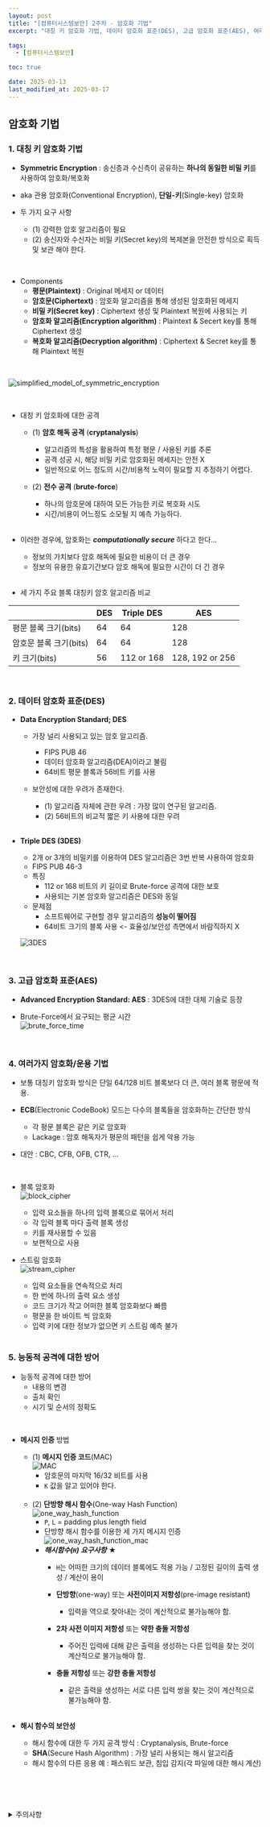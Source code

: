 ```yaml
---
layout: post
title: "[컴퓨터시스템보안] 2주차 - 암호화 기법"
excerpt: "대칭 키 암호화 기법, 데이터 암호화 표준(DES), 고급 암호화 표준(AES), 여러가지 암호화/운용 기법, 능동적 공격에 대한 방어"

tags:
  - [컴퓨터시스템보안]

toc: true

date: 2025-03-13
last_modified_at: 2025-03-17
---
```

## 암호화 기법  
### 1. 대칭 키 암호화 기법
- **Symmetric Encryption** : 송신층과 수신측이 공유하는 **하나의 동일한 비밀 키**를 사용하여 암호화/복호화  

- aka 관용 암호화(Conventional Encryption), **단일-키**(Single-key) 암호화  

- 두 가지 요구 사항  
  - (1) 강력한 암호 알고리즘이 필요  
  - (2) 송신자와 수신자는 비밀 키(Secret key)의 복제본을 안전한 방식으로 획득 및 보관 해야 한다.  

<br>

- Components
  - **평문(Plaintext)** : Original 메세지 or 데이터
  - **암호문(Ciphertext)** : 암호화 알고리즘을 통해 생성된 암호화된 메세지
  - **비밀 키(Secret key)** : Ciphertext 생성 및 Plaintext 복원에 사용되는 키  
  - **암호화 알고리즘(Encryption algorithm)** : Plaintext & Secert key를 통해 Ciphertext 생성
  - **복호화 알고리즘(Decryption algorithm)** : Ciphertext & Secret key를 통해 Plaintext 복원  

<br>

![simplified_model_of_symmetric_encryption][def]  

<br>

- 대칭 키 암호화에 대한 공격  
  - (1) **암호 해독 공격** (**cryptanalysis**)  
    - 알고리즘의 특성을 활용하여 특정 평문 / 사용된 키를 추론  
    - 공격 성공 시, 해당 비밀 키로 암호화된 메세지는 안전 X  
    - 일반적으로 어느 정도의 시간/비용적 노력이 필요할 지 추정하기 어렵다.  

  - (2) **전수 공격** (**brute-force**)  
    - 하나의 암호문에 대하여 모든 가능한 키로 복호화 시도  
    - 시간/비용이 어느정도 소모될 지 예측 가능하다.  

    <br>

- 이러한 경우에, 암호화는 ***computationally secure*** 하다고 한다...
  - 정보의 가치보다 암호 해독에 필요한 비용이 더 큰 경우  
  - 정보의 유용한 유효기간보다 암호 해독에 필요한 시간이 더 긴 경우  

  <br>

- 세 가지 주요 블록 대칭키 암호 알고리즘 비교  

||DES|Triple DES|AES|
|---|---|---|---|
|평문 블록 크기(bits)|64|64|128|
|암호문 블록 크기(bits)|64|64|128|
|키 크기(bits)|56|112 or 168|128, 192 or 256|  

<br>

### 2. 데이터 암호화 표준(DES)
- **Data Encryption Standard; DES**  
  - 가장 널리 사용되고 있는 암호 알고리즘.
    - FIPS PUB 46
    - 데이터 암호화 알고리즘(DEA)이라고 불림
    - 64비트 평문 블록과 56비트 키를 사용  

  - 보안성에 대한 우려가 존재한다.  
    - (1) 알고리즘 자체에 관한 우려 : 가장 많이 연구된 알고리즘.                                                                                                                                                                                                                                                   
    - (2) 56비트의 비교적 짧은 키 사용에 대한 우려  

    <br>

- **Triple DES (3DES)**
  - 2개 or 3개의 비밀키를 이용하여 DES 알고리즘은 3번 반복 사용하여 암호화  
  - FIPS PUB 46-3
  - 특징
    - 112 or 168 비트의 키 길이로 Brute-force 공격에 대한 보호  
    - 사용되는 기본 암호화 알고리즘은 DES와 동일
  - 문제점
    - 소프트웨어로 구현할 경우 알고리즘의 **성능이 떨어짐**
    - 64비트 크기의 블록 사용 <- 효율성/보안성 측면에서 바람직하지 X  

  ![3DES][def2]  

  <br>

### 3. 고급 암호화 표준(AES)
- **Advanced Encryption Standard: AES** : 3DES에 대한 대체 기술로 등장  

- Brute-Force에서 요구되는 평균 시간  
![brute_force_time][def3]  

<br>

### 4. 여러가지 암호화/운용 기법
- 보통 대칭키 암호화 방식은 단일 64/128 비트 블록보다 더 큰, 여러 블록 평문에 적용.  

- **ECB**(Electronic CodeBook) 모드는 다수의 블록들을 암호화하는 간단한 방식  
  - 각 평문 블록은 같은 키로 암호화
  - Lackage : 암호 해독자가 평문의 패턴을 쉽게 악용 가능  

- 대안 : CBC, CFB, OFB, CTR, ...  

<br>

- 블록 암호화  
![block_cipher][def4]
  - 입력 요소들을 하나의 입력 블록으로 묶어서 처리
  - 각 입력 블록 마다 출력 블록 생성
  - 키를 재사용할 수 있음
  - 보편적으로 사용

- 스트림 암호화  
![stream_cipher][def5]  
  - 입력 요소들을 연속적으로 처리
  - 한 번에 하나의 출력 요소 생성
  - 코드 크기가 작고 어떠한 블록 암호화보다 빠름  
  - 평문을 한 바이트 씩 암호화
  - 입력 키에 대한 정보가 없으면 키 스트림 예측 불가  

  <br>

### 5. 능동적 공격에 대한 방어
- 능동적 공격에 대한 방어
  - 내용의 변경
  - 출처 확인
  - 시기 및 순서의 정확도

<br>

- **메시지 인증** 방법
  - (1) **메시지 인증 코드**(MAC)  
  ![MAC][def6]  
    - 암호문의 마지막 16/32 비트를 사용  
    - `K` 값을 알고 있어야 한다.  

  <br>

  - (2) **단방향 해시 함수**(One-way Hash Function)  
  ![one_way_hash_function][def7]  
    - `P`, `L` = padding plus length field  
    - 단방향 해시 함수를 이용한 세 가지 메시지 인증  
    ![one_way_hash_function_mac][def8]  
    - ***해시함수(`H`) 요구사항*** ★
      - `H`는 어떠한 크기의 데이터 블록에도 적용 가능 / 고정된 길이의 출력 생성 / 계산이 용이
      - **단방향**(one-way) 또는 **사전이미지 저항성**(pre-image resistant)  
        - 입력을 역으로 찾아내는 것이 계산적으로 불가능해야 함.
      - **2차 사전 이미지 저항성** 또는 **약한 충돌 저항성**
        - 주어진 입력에 대해 같은 출력을 생성하는 다른 입력을 찾는 것이 계산적으로 불가능해야 함.
      - **충돌 저항성** 또는 **강한 충돌 저항성**
        - 같은 출력을 생성하는 서로 다른 입력 쌍을 찾는 것이 계산적으로 불가능해야 함.  

        <br>

- **해시 함수의 보안성**
  - 해시 함수에 대한 두 가지 공격 방식 : Cryptanalysis, Brute-force
  - **SHA**(Secure Hash Algorithm) : 가장 널리 사용되는 해시 알고리즘  
  - 해시 함수의 다른 응용 예 : 패스워드 보관, 침입 감지(각 파일에 대한 해시 계산)  

<br>
<br>
<br>
<br>
<details>
<summary>주의사항</summary>
<div markdown="1">

이 포스팅은 강원대학교 이헌길 교수님의 컴퓨터시스템보안 수업을 들으며 내용을 정리 한 것입니다.  
수업 내용에 대한 저작권은 교수님께 있으니,  
다른 곳으로의 무분별한 내용 복사를 자제해 주세요.

</div>
</details>

[def]: https://i.imgur.com/b7zo601.png
[def2]: https://i.imgur.com/AgEjKdJ.png
[def3]: https://i.imgur.com/OpP2IE8.png
[def4]: https://i.imgur.com/WBbQzrx.png
[def5]: https://i.imgur.com/xki47AO.png
[def6]: https://i.imgur.com/DjN1dmI.png
[def7]: https://i.imgur.com/n0jqZVO.png
[def8]: https://i.imgur.com/YB0nYMm.png